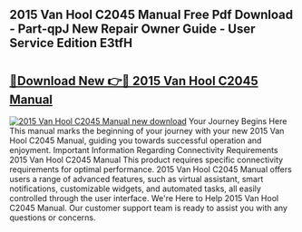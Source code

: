 ## 2015 Van Hool C2045 Manual Free Pdf Download - Part-qpJ New Repair Owner Guide - User Service Edition E3tfH

# <h2><a href="http://bc7076.oget.top/?id=2015+Van+Hool+C2045+Manual">🔗Download New 👉🔴 2015 Van Hool C2045 Manual</a></h2>

[![2015 Van Hool C2045 Manual new download](https://i.imgur.com/5g1atiW.png)](http://bc7076.oget.top/?id=2015+Van+Hool+C2045+Manual)
Your Journey Begins Here This manual marks the beginning of your journey with your new 2015 Van Hool C2045 Manual, guiding you towards successful operation and enjoyment. Important Information Regarding Connectivity Requirements 2015 Van Hool C2045 Manual This product requires specific connectivity requirements for optimal performance. 2015 Van Hool C2045 Manual offers users a range of advanced features, such as virtual assistant, smart notifications, customizable widgets, and automated tasks, all easily controlled through the user interface. We're Here to Help 2015 Van Hool C2045 Manual. Our customer support team is ready to assist you with any questions or concerns.
